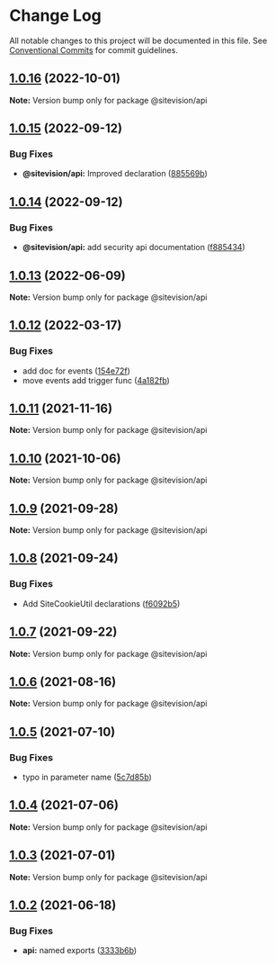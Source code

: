 # Change Log

All notable changes to this project will be documented in this file.
See [Conventional Commits](https://conventionalcommits.org) for commit guidelines.

## [1.0.16](https://github.com/sitevision/sitevision-apps/compare/@sitevision/api@1.0.15...@sitevision/api@1.0.16) (2022-10-01)

**Note:** Version bump only for package @sitevision/api

## [1.0.15](https://github.com/sitevision/sitevision-apps/compare/@sitevision/api@1.0.14...@sitevision/api@1.0.15) (2022-09-12)

### Bug Fixes

- **@sitevision/api:** Improved declaration ([885569b](https://github.com/sitevision/sitevision-apps/commit/885569b9824824d6877ae9d478a80e521ba59fc0))

## [1.0.14](https://github.com/sitevision/sitevision-apps/compare/@sitevision/api@1.0.13...@sitevision/api@1.0.14) (2022-09-12)

### Bug Fixes

- **@sitevision/api:** add security api documentation ([f885434](https://github.com/sitevision/sitevision-apps/commit/f885434b1c42d0387037e459958e0e3988be3071))

## [1.0.13](https://github.com/sitevision/sitevision-apps/compare/@sitevision/api@1.0.12...@sitevision/api@1.0.13) (2022-06-09)

**Note:** Version bump only for package @sitevision/api

## [1.0.12](https://github.com/sitevision/sitevision-apps/compare/@sitevision/api@1.0.11...@sitevision/api@1.0.12) (2022-03-17)

### Bug Fixes

- add doc for events ([154e72f](https://github.com/sitevision/sitevision-apps/commit/154e72f21a2cd218e1fed706d24bf508ff2a248e))
- move events add trigger func ([4a182fb](https://github.com/sitevision/sitevision-apps/commit/4a182fbf2a1bd1f79614e2f5e89ca01d1d54f3d2))

## [1.0.11](https://github.com/sitevision/sitevision-apps/compare/@sitevision/api@1.0.10...@sitevision/api@1.0.11) (2021-11-16)

**Note:** Version bump only for package @sitevision/api

## [1.0.10](https://github.com/sitevision/sitevision-apps/compare/@sitevision/api@1.0.9...@sitevision/api@1.0.10) (2021-10-06)

**Note:** Version bump only for package @sitevision/api

## [1.0.9](https://github.com/sitevision/sitevision-apps/compare/@sitevision/api@1.0.8...@sitevision/api@1.0.9) (2021-09-28)

**Note:** Version bump only for package @sitevision/api

## [1.0.8](https://github.com/sitevision/sitevision-apps/compare/@sitevision/api@1.0.7...@sitevision/api@1.0.8) (2021-09-24)

### Bug Fixes

- Add SiteCookieUtil declarations ([f6092b5](https://github.com/sitevision/sitevision-apps/commit/f6092b52bf9827a1933b913db3a86d02b5dd4850))

## [1.0.7](https://github.com/sitevision/sitevision-apps/compare/@sitevision/api@1.0.6...@sitevision/api@1.0.7) (2021-09-22)

**Note:** Version bump only for package @sitevision/api

## [1.0.6](https://github.com/sitevision/sitevision-apps/compare/@sitevision/api@1.0.5...@sitevision/api@1.0.6) (2021-08-16)

**Note:** Version bump only for package @sitevision/api

## [1.0.5](https://github.com/sitevision/sitevision-apps/compare/@sitevision/api@1.0.4...@sitevision/api@1.0.5) (2021-07-10)

### Bug Fixes

- typo in parameter name ([5c7d85b](https://github.com/sitevision/sitevision-apps/commit/5c7d85bee8fe6bf1e978f5cdacdc930bf2a188fd))

## [1.0.4](https://github.com/sitevision/sitevision-apps/compare/@sitevision/api@1.0.3...@sitevision/api@1.0.4) (2021-07-06)

**Note:** Version bump only for package @sitevision/api

## [1.0.3](https://github.com/sitevision/sitevision-apps/compare/@sitevision/api@1.0.2...@sitevision/api@1.0.3) (2021-07-01)

**Note:** Version bump only for package @sitevision/api

## [1.0.2](https://github.com/sitevision/sitevision-apps/compare/@sitevision/api@1.0.1...@sitevision/api@1.0.2) (2021-06-18)

### Bug Fixes

- **api:** named exports ([3333b6b](https://github.com/sitevision/sitevision-apps/commit/3333b6b5e9dbe17cc93f6fb89445c94280c1e418))
